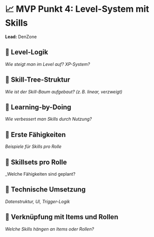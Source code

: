 # 📈 MVP Punkt 4: Level-System mit Skills
**Lead:** DenZone

## 🔹 Level-Logik
_Wie steigt man im Level auf? XP-System?_

## 🔹 Skill-Tree-Struktur
_Wie ist der Skill-Baum aufgebaut? (z. B. linear, verzweigt)_

## 🔹 Learning-by-Doing
_Wie verbessert man Skills durch Nutzung?_

## 🔹 Erste Fähigkeiten
_Beispiele für Skills pro Rolle_

## 🔹 Skillsets pro Rolle
_Welche Fähigkeiten sind geplant?

## 🔹 Technische Umsetzung
_Datenstruktur, UI, Trigger-Logik_

## 🔹 Verknüpfung mit Items und Rollen
_Welche Skills hängen an Items oder Rollen?_